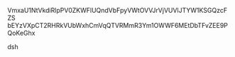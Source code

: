 VmxaU1NtVkdiRlpPV0ZKWFlUQndVbFpyVWtOVVJrVjVUVlJTYW1KSGQzcFZS
bEYzVXpCT2RHRkVUbWxhCmVqQTVRMmR3Ym1OWWF6MEtDbTFvZEE9PQoKeGhx

dsh